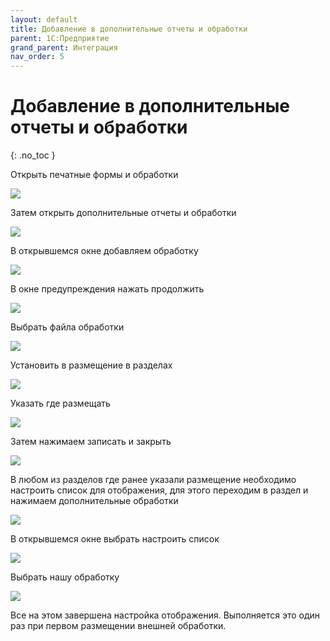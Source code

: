 ```yaml
---
layout: default
title: Добавление в дополнительные отчеты и обработки
parent: 1С:Предприятие
grand_parent: Интеграция
nav_order: 5
---
```


# Добавление в дополнительные отчеты и обработки
{: .no_toc }

Открыть печатные формы и обработки

![](../../images/processing_form.png)

Затем открыть дополнительные отчеты и обработки

![](../../images/additional_treatments.png)

В открывшемся окне добавляем обработку

![](../../images/additiona_reports.png)

В окне предупреждения нажать продолжить

![](../../images/warning.png)

Выбрать файла обработки

![](../../images/file_selection.png)

Установить в размещение в разделах

![](../../images/processing_placement.png)

Указать где размещать

![](../../images/placement_in_sections.png)

Затем нажимаем записать и закрыть

![](../../images/external_processing.png)

В любом из разделов где ранее указали размещение необходимо настроить список для отображения, для этого переходим в раздел и нажимаем дополнительные обработки

![](../../images/processing_service.png)

В открывшемся окне выбрать настроить список

![](../../images/processing_setting.png)

Выбрать нашу обработку

![](../../images/processing_service_slection.png)

Все на этом завершена настройка отображения. Выполняется это один раз при первом размещении внешней обработки.
